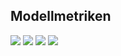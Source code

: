## Modellmetriken
![](https://asset.cml.dev/0c96e8ec3867b9e1ffac63763a847d356384f733?cml=png)
![](https://asset.cml.dev/01572f61d54e213f6f55bbccd80a7ee0c9b9de7d?cml=png)
![](https://asset.cml.dev/ce09d748f1d8ba704da32f5422502fb5602a37ad?cml=png)
![](https://asset.cml.dev/d8be02b11e09b32dad33bdd6c5b64821fdcb293a?cml=png)
